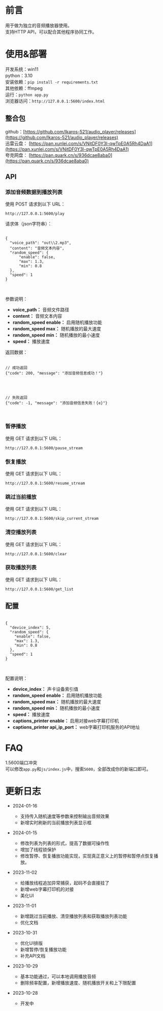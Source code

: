 # 前言
用于做为独立的音频播放器使用。  
支持HTTP API，可以配合其他程序协同工作。  

# 使用&部署
开发系统：win11  
python：3.10  
安装依赖：`pip install -r requirements.txt`  
其他依赖：ffmpeg  
运行：`python app.py`  
浏览器访问：`http://127.0.0.1:5600/index.html`  

## 整合包

github：[https://github.com/Ikaros-521/audio_player/releases](https://github.com/Ikaros-521/audio_player/releases)  
迅雷云盘： [https://pan.xunlei.com/s/VNitDF0Y3l-qwTpE0A5Rh4DaA1](https://pan.xunlei.com/s/VNitDF0Y3l-qwTpE0A5Rh4DaA1)  
夸克网盘： [https://pan.quark.cn/s/936dcae8aba0](https://pan.quark.cn/s/936dcae8aba0)  
 
## API

<section>
  <h3>添加音频数据到播放列表</h3>
  <p>使用 POST 请求到以下 URL：</p>
  <code>http://127.0.0.1:5600/play</code>
  <p>请求体（json字符串）：</p>
  <pre class="code-block">
      <code>
{
  "voice_path": "out\\2.mp3",
  "content": "音频文本内容",
  "random_speed": {
      "enable": false,
      "max": 1.3,
      "min": 0.8
  },
  "speed": 1
}
      </code>
  </pre>
  <p>参数说明：</p>
  <ul>
      <li><strong>voice_path：</strong> 音频文件路径</li>
      <li><strong>content：</strong> 音频文本内容</li>
      <li><strong>random_speed enable：</strong> 启用随机播放功能</li>
      <li><strong>random_speed max：</strong> 随机播放的最大速度</li>
      <li><strong>random_speed min：</strong> 随机播放的最小速度</li>
      <li><strong>speed：</strong> 播放速度</li>
  </ul>
  <p>返回数据：</p>
  <pre class="code-block">
      <code>
// 成功返回
{"code": 200, "message": "添加音频信息成功！"}
    </code>
  </pre>
  <pre class="code-block">
    <code>
// 失败返回
{"code": -1, "message": "添加音频信息失败！{e}"}
      </code>
  </pre>
  
</section>
<section>
  <h3>暂停播放</h3>
  <p>使用 GET 请求到以下 URL：</p>
  <code>http://127.0.0.1:5600/pause_stream</code>
</section>
<section>
  <h3>恢复播放</h3>
  <p>使用 GET 请求到以下 URL：</p>
  <code>http://127.0.0.1:5600/resume_stream</code>
</section>
<section>
  <h3>跳过当前播放</h3>
  <p>使用 GET 请求到以下 URL：</p>
  <code>http://127.0.0.1:5600/skip_current_stream</code>
</section>
<section>
  <h3>清空播放列表</h3>
  <p>使用 GET 请求到以下 URL：</p>
  <code>http://127.0.0.1:5600/clear</code>
</section>
<section>
  <h3>获取播放列表</h3>
  <p>使用 GET 请求到以下 URL：</p>
  <code>http://127.0.0.1:5600/get_list</code>
</section>

## 配置

<section>
  <pre class="code-block">
      <code>
{
  "device_index": 5,
  "random_speed": {
    "enable": false,
    "max": 1.3,
    "min": 0.8
  },
  "speed": 1
}
      </code>
  </pre>
  <p>配置说明：</p>
  <ul>
      <li><strong>device_index：</strong> 声卡设备索引值</li>
      <li><strong>random_speed enable：</strong> 启用随机播放功能</li>
      <li><strong>random_speed max：</strong> 随机播放的最大速度</li>
      <li><strong>random_speed min：</strong> 随机播放的最小速度</li>
      <li><strong>speed：</strong> 播放速度</li>
      <li><strong>captions_printer enable：</strong> 启用对接web字幕打印机</li>
      <li><strong>captions_printer api_ip_port：</strong> web字幕打印机服务的API地址</li>
  </ul>
</section>

# FAQ
1.5600端口冲突  
可以修改`app.py`和`js/index.js`中，搜索`5600`，全部改成你的新端口即可。  

# 更新日志
- 2024-01-16
  - 支持传入随机速度等参数来控制输出音频效果
  - 新增实时刷新的当前播放列表显示框
  
- 2024-01-15
  - 修改列表为列表的形式，提高了数据可操作性
  - 增加了线程锁保护
  - 修改暂停、恢复播放功能实现，实现真正意义上的暂停和暂停点恢复播放。

- 2023-11-02
  - 给播放线程追加异常捕获，起码不会直接挂了
  - 新增web字幕打印机的对接
  - 美化UI

- 2023-11-01
  - 新增跳过当前播放、清空播放列表和获取播放列表功能
  - 优化文档

- 2023-10-31
  - 优化UI排版
  - 新增暂停/恢复播放功能
  - 补充API文档

- 2023-10-29
  - 基本功能通过，可以本地调用播放音频
  - 删除频率配置，新增播放速度、随机播放开关和上下限配置

- 2023-10-28
  - 开发中